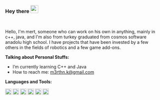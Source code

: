 ### Hey there <img src="https://media.giphy.com/media/hvRJCLFzcasrR4ia7z/giphy.gif" width="25px">


<br />

Hello, I'm mert, someone who can work on his own in anything, mainly in c++, java, and I'm also from turkey graduated from cosmos software anadolu high school. 
I have projects that have been invested by a few others in the fields of robotics and a few game add-ons. 
  
**Talking about Personal Stuffs:**

- I’m currently learning C++ and Java
- How to reach me: m3rthn.k@gmail.com

**Languages and Tools:**  

<code><img height="20" src="https://img.shields.io/badge/C%2B%2B-00599C?style=for-the-badge&logo=c%2B%2B&logoColor=white"></code>
<code><img height="20" src="https://img.shields.io/badge/Python-14354C?style=for-the-badge&logo=python&logoColor=white"></code>
<code><img height="20" src="https://img.shields.io/badge/HTML-239120?style=for-the-badge&logo=html5&logoColor=white"></code>
<code><img height="20" src="https://img.shields.io/badge/CSS-239120?&style=for-the-badge&logo=css3&logoColor=white"></code>
<code><img height="20" src="https://img.shields.io/badge/JavaScript-323330?style=for-the-badge&logo=javascript&logoColor=F7DF1E"></code>
<code><img height="20" src="https://img.shields.io/badge/Node.js-43853D?style=for-the-badge&logo=node.js&logoColor=white"></code>





